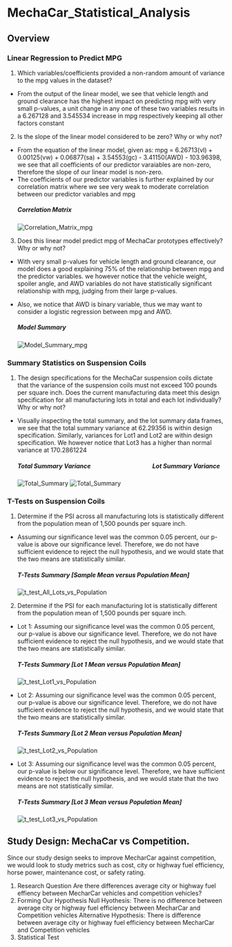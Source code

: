 # MechaCar_Statistical_Analysis
## Overview

### Linear Regression to Predict MPG
1. Which variables/coefficients provided a non-random amount of variance to the mpg values in the dataset?
- From the output of the linear model, we see that vehicle length and ground clearance has the highest impact on predicting mpg with very small p-values, a unit change in any one of these two variables results in a 6.267128 and 3.545534 increase in mpg respectively keeping all other factors constant
2. Is the slope of the linear model considered to be zero? Why or why not?
- From the equation of the linear model, given as:
  mpg = 6.26713(vl) + 0.00125(vw) + 0.06877(sa) + 3.54553(gc) - 3.41150(AWD) - 103.96398, we see that all coefficients of our predictor varaiables are non-zero, therefore the slope of our linear model is non-zero.
- The coefficients of our predictor variables is further explained by our correlation matrix where we see very weak to moderate correlation between our predictor variables and mpg
  ##### Correlation Matrix
  ![Correlation_Matrix_mpg](https://user-images.githubusercontent.com/67847583/127755537-b623ed64-e410-432b-bf26-a8b0474c73bc.png)

3. Does this linear model predict mpg of MechaCar prototypes effectively? Why or why not?
- With very small p-values for vehicle length and ground clearance, our model does a good explaining 75% of the relationship between mpg and the predictor variables. we however notice that the vehicle weight, spoiler angle, and AWD variables do not have statistically significant relationship with mpg, judging from their large p-values.
- Also, we notice that AWD is binary variable, thus we may want to consider a logistic regression between mpg and AWD.

  ##### Model Summary
  ![Model_Summary_mpg](https://user-images.githubusercontent.com/67847583/127756195-1aa62e23-aac7-4953-baf7-42c9791e0869.png)

### Summary Statistics on Suspension Coils
1. The design specifications for the MechaCar suspension coils dictate that the variance of the suspension coils must not exceed 100 pounds per square inch. Does the current manufacturing data meet this design specification for all manufacturing lots in total and each lot individually? Why or why not?
- Visually inspecting the total summary, and the lot summary data frames, we see that the total summary variance at 62.29356 is within design specification. Similarly, variances for Lot1 and Lot2 are within design specification. We however notice that Lot3 has a higher than normal variance at 170.2861224
  ##### Total Summary Variance &nbsp;&nbsp;&nbsp;&nbsp;&nbsp;&nbsp;&nbsp;&nbsp;&nbsp;&nbsp;&nbsp;&nbsp;&nbsp;&nbsp;&nbsp;&nbsp;&nbsp;&nbsp;&nbsp;&nbsp;&nbsp;&nbsp;&nbsp;&nbsp;&nbsp;&nbsp;&nbsp;&nbsp;&nbsp;&nbsp;&nbsp;&nbsp;&nbsp;&nbsp;&nbsp;&nbsp;&nbsp;&nbsp;&nbsp;&nbsp;&nbsp; Lot Summary Variance
  ![Total_Summary](https://user-images.githubusercontent.com/67847583/127760140-b4c5c799-83a7-4976-8e63-15f705c36f69.png)
  ![Total_Summary](https://user-images.githubusercontent.com/67847583/127760177-be79f2cb-b442-4f16-a518-697dcb297ac0.png)

### T-Tests on Suspension Coils
1. Determine if the PSI across all manufacturing lots is statistically different from the population mean of 1,500 pounds per square inch.
- Assuming our significance level was the common 0.05 percent, our p-value is above our significance level. Therefore, we do not have sufficient evidence to reject the null hypothesis, and we would state that the two means are statistically similar. 
  
  ##### T-Tests Summary [Sample Mean versus Population Mean]
  ![t_test_All_Lots_vs_Population](https://user-images.githubusercontent.com/67847583/127927867-e1ca64c2-0ab8-43d0-918d-7c798c1fe8f1.png)

 
2. Determine if the PSI for each manufacturing lot is statistically different from the population mean of 1,500 pounds per square inch.
- Lot 1: Assuming our significance level was the common 0.05 percent, our p-value is above our significance level. Therefore, we do not have sufficient evidence to reject the null hypothesis, and we would state that the two means are statistically similar.

  ##### T-Tests Summary [Lot 1 Mean versus Population Mean]
  ![t_test_Lot1_vs_Population](https://user-images.githubusercontent.com/67847583/127928070-5dd3004e-008a-4430-8a8b-ad3c3e962418.png)


- Lot 2: Assuming our significance level was the common 0.05 percent, our p-value is above our significance level. Therefore, we do not have sufficient evidence to reject the null hypothesis, and we would state that the two means are statistically similar.

  ##### T-Tests Summary [Lot 2 Mean versus Population Mean]
  ![t_test_Lot2_vs_Population](https://user-images.githubusercontent.com/67847583/127928247-b60c5fc3-5622-4131-9bea-d6f2cc1d3873.png)


- Lot 3: Assuming our significance level was the common 0.05 percent, our p-value is below our significance level. Therefore, we have sufficient evidence to reject the null hypothesis, and we would state that the two means are not statistically similar.

  ##### T-Tests Summary [Lot 3 Mean versus Population Mean]
  ![t_test_Lot3_vs_Population](https://user-images.githubusercontent.com/67847583/127928375-bc5b3612-e636-4996-870b-264d2d06891d.png)

## Study Design: MechaCar vs Competition.
Since our study design seeks to improve MecharCar against competition, we would look to study metrics such as cost, city or highway fuel efficiency, horse power, maintenance cost, or safety rating.
1. Research Question
Are there differences average city or highway fuel effiency between MecharCar vehicles and competition vehicles?
2. Forming Our Hypothesis
Null Hyothesis: There is no difference between average city or highway fuel efficiency between MecharCar and Competition vehicles
Alternative Hypothesis: There is difference between average city or highway fuel efficiency between MecharCar and Competition vehicles
3. Statistical Test
